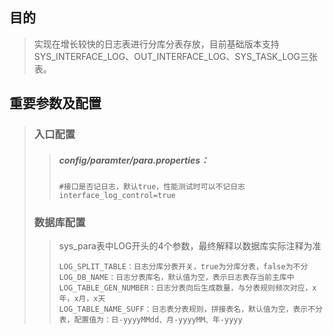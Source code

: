 ## 目的

> 实现在增长较快的日志表进行分库分表存放，目前基础版本支持SYS\_INTERFACE\_LOG、OUT\_INTERFACE\_LOG、SYS\_TASK\_LOG三张表。

## 重要参数及配置

> ### 入口配置
>
> > ##### config/paramter/para.properties：
> >
> > ```
> > #接口是否记日志，默认true，性能测试时可以不记日志
> > interface_log_control=true
> > ```
>
> ### 数据库配置
>
> > sys\_para表中LOG开头的4个参数，最终解释以数据库实际注释为准
> >
> > ```
> > LOG_SPLIT_TABLE：日志分库分表开关，true为分库分表，false为不分
> > LOG_DB_NAME：日志分表库名，默认值为空，表示日志表存当前主库中
> > LOG_TABLE_GEN_NUMBER：日志分表向后生成数量，与分表规则频次对应，x年，x月，x天
> > LOG_TABLE_NAME_SUFF：日志表分表规则，拼接表名，默认值为空，表示不分表，配置值为：日-yyyyMMdd、月-yyyyMM、年-yyyy
> > ```



